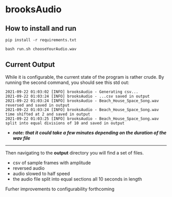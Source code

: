 # brooksAudio

## How to install and run

    pip install -r requirements.txt

    bash run.sh chooseYourAudio.wav

## Current Output

While it is configurable, the current state of the program is rather crude. By running the second command, you should see this std out:

    2021-09-22 01:03:02 [INFO] brooksAudio - Generating csv...
    2021-09-22 01:03:24 [INFO] brooksAudio - ...csv saved in output
    2021-09-22 01:03:24 [INFO] brooksAudio - Beach_House_Space_Song.wav reversed and saved in output
    2021-09-22 01:03:24 [INFO] brooksAudio - Beach_House_Space_Song.wav time shifted at 2 and saved in output
    2021-09-22 01:03:25 [INFO] brooksAudio - Beach_House_Space_Song.wav split into equal divisions of 10 and saved in output

- ***note: that it could take a few minutes depending on the duration of the wav file***
---


Then navigating to the **output** directory you will find a set of files. 

* csv of sample frames with amplitude
* reversed audio
* audio slowed to half speed
* the audio file split into equal sections all 10 seconds in length

Furher improvements to configurability forthcoming 